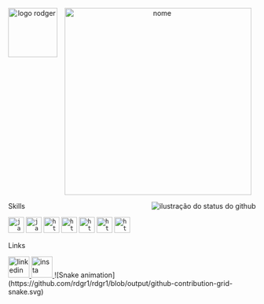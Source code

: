 <p align="center">
  <img width="100px" src="https://i.imgur.com/i9ySU5k.png" alt="logo rodger" align="left"><img/>
  <img width="380px" src="https://i.imgur.com/uIE5I2V.png" alt="nome" align="center"><img/>
</p>
<img align='right' src="https://github-readme-stats.vercel.app/api?username=rdgr1&show_icons=true&title_color=65656a&text_color=65656a&icon_color=65656a&bg_color=transparent&cache_seconds=2300" alt="ilustração do status do github"> <p>Skills</p> 
<code><img height="32" src="https://img.icons8.com/?size=100&id=13679&format=png&color=000000" alt="java"/></code>
<code><img height="32" src="https://img.icons8.com/?size=100&id=108784&format=png&color=000000"alt="javascript"/></code>
<code><img height="32" src="https://img.icons8.com/?size=100&id=20909&format=png&color=000000" alt="html5"/></code>
<code><img height="32" src="https://img.icons8.com/?size=100&id=21278&format=png&color=000000" alt="html5"/></code>
<code><img height="32" src="https://img.icons8.com/?size=100&id=l75OEUJkPAk4&format=png&color=000000" alt="html5"/></code>
<code><img height="32" src="https://img.icons8.com/?size=100&id=zfHRZ6i1Wg0U&format=png&color=000000" alt="html5"/></code>
<code><img height="32" src="https://img.icons8.com/?size=100&id=13677&format=png&color=000000" alt="html5"/></code>
<br>
<p>Links</p>
<a text-decoration=none href="https://www.linkedin.com/in/rodger-vidal-dias-92082a270" >
<img height="43" src="https://img.icons8.com/?size=100&id=xuvGCOXi8Wyg&format=png&color=000000" alt="linkedin"/>
</a>
<a text-decoration=none href="https://www.instagram.com/_.vidallx" >
<img height="43" src="https://img.icons8.com/?size=100&id=Xy10Jcu1L2Su&format=png&color=000000" alt="insta"/>
</a>
![Snake animation](https://github.com/rdgr1/rdgr1/blob/output/github-contribution-grid-snake.svg)
